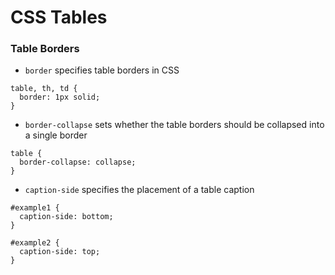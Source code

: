 # CSS Tables
### Table Borders
- `border` specifies table borders in CSS
```
table, th, td {
  border: 1px solid;
}
```
- `border-collapse` sets whether the table borders should be collapsed into a single border
```
table {
  border-collapse: collapse;
}
```
- `caption-side` specifies the placement of a table caption
```
#example1 {
  caption-side: bottom;
}

#example2 {
  caption-side: top;
}
```


